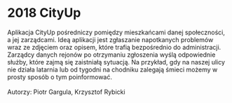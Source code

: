 # 2018 CityUp 
Aplikacja CityUp pośredniczy pomiędzy mieszkańcami danej społeczności, a jej zarządcami.  Ideą aplikacji jest zgłaszanie napotkanych problemów wraz ze zdjęciem oraz opisem, które trafią bezpośrednio do administracji. Zarządcy danych rejonów po otrzymaniu zgłoszenia wyślą odpowiednie służby, które zajmą się zaistniałą sytuacją. Na przykład, gdy na naszej ulicy nie działa latarnia lub od tygodni na chodniku zalegają śmieci możemy w prosty sposób o tym poinformować.</br></br>Autorzy: Piotr Gargula, Krzysztof Rybicki
